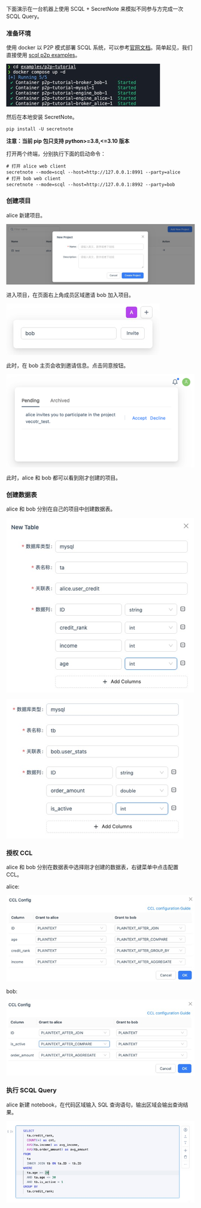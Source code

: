 下面演示在一台机器上使用 SCQL + SecretNote 来模拟不同参与方完成一次 SCQL Query。

### 准备环境

使用 docker 以 P2P 模式部署 SCQL 系统，可以参考[官网文档](https://www.secretflow.org.cn/zh-CN/docs/scql/0.5.0b2/topics/deployment/how-to-deploy-p2p-cluster)。简单起见，我们直接使用 [scql p2p examples](https://github.com/secretflow/scql/tree/main/examples/p2p-tutorial)。

![p2p-tutorial.jpg](./images/p2p-tutorial.png)

然后在本地安装 SecretNote。

```shell
pip install -U secretnote
```

**注意：当前 pip 包只支持 python>=3.8,<=3.10 版本**

打开两个终端，分别执行下面的启动命令：

```shell
# 打开 alice web client
secretnote --mode=scql --host=http://127.0.0.1:8991 --party=alice
# 打开 bob web client
secretnote --mode=scql --host=http://127.0.0.1:8992 --party=bob
```

### 创建项目

alice 新建项目。

![project.jpg](./images/scql-project.png)

进入项目，在页面右上角成员区域邀请 bob 加入项目。

![invite.jpg](./images//scql-invite.png)

此时，在 bob 主页会收到邀请信息。点击同意按钮。

![image.png](./images//scql-notification.png)

此时，alice 和 bob 都可以看到刚才创建的项目。

### 创建数据表

alice 和 bob 分别在自己的项目中创建数据表。

![table1.jpg](./images//scql-table1.png)

![table2.jpg](./images/scql-table2.png)

### 授权 CCL

alice 和 bob 分别在数据表中选择刚才创建的数据表，右键菜单中点击配置 CCL。

alice:

![ccl1.jpg](./images/scql-ccl1.png)

bob:

![ccl2.jpg](./images//scql-ccl2.png)

### 执行 SCQL Query

alice 新建 notebook，在代码区域输入 SQL 查询语句，输出区域会输出查询结果。

![sql.jpg](./images//scql-query.png)
